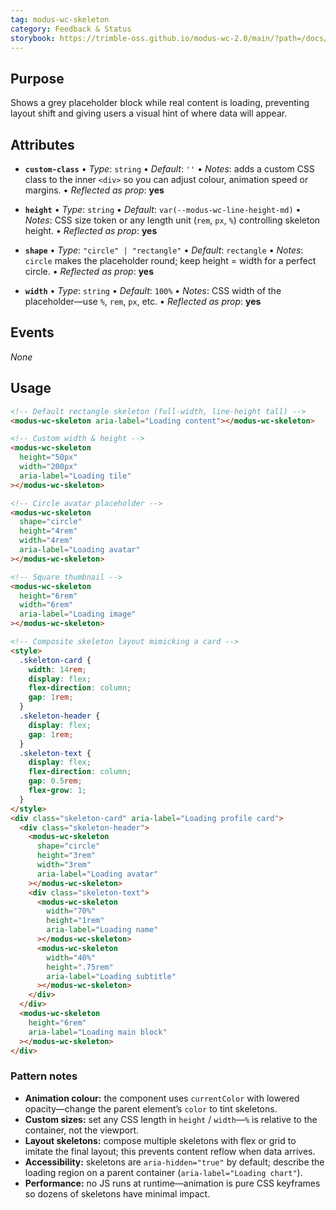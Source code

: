 ```yaml
---
tag: modus-wc-skeleton
category: Feedback & Status
storybook: https://trimble-oss.github.io/modus-wc-2.0/main/?path=/docs/components-skeleton--docs
---
```


## Purpose

Shows a grey placeholder block while real content is loading, preventing layout shift and giving users a visual hint of where data will appear.

## Attributes

- **`custom-class`**
  • _Type_: `string`
  • _Default_: `''`
  • _Notes_: adds a custom CSS class to the inner `<div>` so you can adjust colour, animation speed or margins.
  • _Reflected as prop_: **yes**

- **`height`**
  • _Type_: `string`
  • _Default_: `var(--modus-wc-line-height-md)`
  • _Notes_: CSS size token or any length unit (`rem`, `px`, `%`) controlling skeleton height.
  • _Reflected as prop_: **yes**

- **`shape`**
  • _Type_: `"circle" | "rectangle"`
  • _Default_: `rectangle`
  • _Notes_: `circle` makes the placeholder round; keep height = width for a perfect circle.
  • _Reflected as prop_: **yes**

- **`width`**
  • _Type_: `string`
  • _Default_: `100%`
  • _Notes_: CSS width of the placeholder—use `%`, `rem`, `px`, etc.
  • _Reflected as prop_: **yes**

## Events

_None_

## Usage

```html
<!-- Default rectangle skeleton (full‑width, line‑height tall) -->
<modus-wc-skeleton aria-label="Loading content"></modus-wc-skeleton>

<!-- Custom width & height -->
<modus-wc-skeleton
  height="50px"
  width="200px"
  aria-label="Loading tile"
></modus-wc-skeleton>

<!-- Circle avatar placeholder -->
<modus-wc-skeleton
  shape="circle"
  height="4rem"
  width="4rem"
  aria-label="Loading avatar"
></modus-wc-skeleton>

<!-- Square thumbnail -->
<modus-wc-skeleton
  height="6rem"
  width="6rem"
  aria-label="Loading image"
></modus-wc-skeleton>

<!-- Composite skeleton layout mimicking a card -->
<style>
  .skeleton-card {
    width: 14rem;
    display: flex;
    flex-direction: column;
    gap: 1rem;
  }
  .skeleton-header {
    display: flex;
    gap: 1rem;
  }
  .skeleton-text {
    display: flex;
    flex-direction: column;
    gap: 0.5rem;
    flex-grow: 1;
  }
</style>
<div class="skeleton-card" aria-label="Loading profile card">
  <div class="skeleton-header">
    <modus-wc-skeleton
      shape="circle"
      height="3rem"
      width="3rem"
      aria-label="Loading avatar"
    ></modus-wc-skeleton>
    <div class="skeleton-text">
      <modus-wc-skeleton
        width="70%"
        height="1rem"
        aria-label="Loading name"
      ></modus-wc-skeleton>
      <modus-wc-skeleton
        width="40%"
        height=".75rem"
        aria-label="Loading subtitle"
      ></modus-wc-skeleton>
    </div>
  </div>
  <modus-wc-skeleton
    height="6rem"
    aria-label="Loading main block"
  ></modus-wc-skeleton>
</div>
```

### Pattern notes

- **Animation colour:** the component uses `currentColor` with lowered opacity—change the parent element’s `color` to tint skeletons.
- **Custom sizes:** set any CSS length in `height` / `width`—`%` is relative to the container, not the viewport.
- **Layout skeletons:** compose multiple skeletons with flex or grid to imitate the final layout; this prevents content reflow when data arrives.
- **Accessibility:** skeletons are `aria-hidden="true"` by default; describe the loading region on a parent container (`aria-label="Loading chart"`).
- **Performance:** no JS runs at runtime—animation is pure CSS keyframes so dozens of skeletons have minimal impact.
